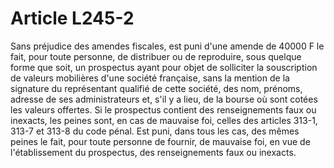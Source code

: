# Article L245-2

Sans préjudice des amendes fiscales, est puni d'une amende de 40000 F le fait, pour toute personne, de distribuer ou de reproduire, sous quelque forme que soit, un prospectus ayant pour objet de solliciter la souscription de valeurs mobilières d'une société française, sans la mention de la signature du représentant qualifié de cette société, des nom, prénoms, adresse de ses administrateurs et, s'il y a lieu, de la bourse où sont cotées les valeurs offertes.   Si le prospectus contient des renseignements faux ou inexacts, les peines sont, en cas de mauvaise foi, celles des articles 313-1, 313-7 et 313-8 du code pénal. Est puni, dans tous les cas, des mêmes peines le fait, pour toute personne de fournir, de mauvaise foi, en vue de l'établissement du prospectus, des renseignements faux ou inexacts.